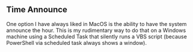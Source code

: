 ## Time Announce
One option I have always liked in MacOS is the ability to have the system announce the hour.  This is my rudimentary way to do that on a Windows machine using a Scheduled Task that silently runs a VBS script (because PowerShell via scheduled task always shows a window).

